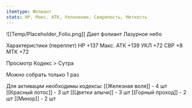 ```yaml
---
itemtype: Фолиант
stats: HP, Макс. АТК, Уклонение, Свирепость, Меткость 
---
```

![[Temp/Placeholder_Folio.png]]
Дает фолиант Лазурное небо

Характеристики (переплет)
HP +137
Макс. АТК +139
УКЛ +72
СВР +8
МТК +72

Просмотр Кодекс > Сутра

Можно собрать только 1 раз

Для активации необходимы кодексы: 
[[Железная воля]]  - 4 шт
[[Красный лотос]]  - 3 шт
[[Цветки алычи]]  - 3 шт
[[Горный проход]]  - 2 шт
[[Минор]]  - 2 шт

